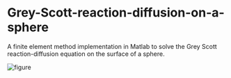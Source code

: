 # Grey-Scott-reaction-diffusion-on-a-sphere
A finite element method implementation in Matlab to solve the Grey Scott reaction-diffusion equation on the surface of a sphere.

![figure](https://user-images.githubusercontent.com/17126595/50352623-b20f4580-053d-11e9-8a04-0c6b055fc0c5.gif)
